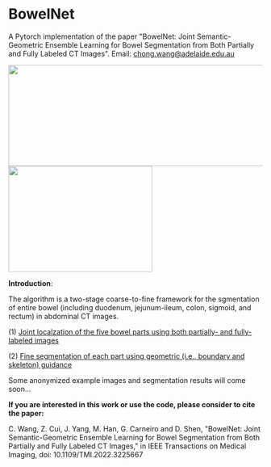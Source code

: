 # BowelNet


A Pytorch implementation of the paper "BowelNet: Joint Semantic-Geometric Ensemble Learning for Bowel Segmentation from Both Partially and Fully Labeled CT Images". Email: chong.wang@adelaide.edu.au

<img width="515" height="200" src="https://github.com/runningcw/BowelNet/blob/master/bowel_fineseg/arch/pipeline.png"/></dev>
<img width="285" height="210" src="https://github.com/runningcw/BowelNet/blob/master/bowel_fineseg/arch/segmentors.png"/></dev>


__Introduction__:

The algorithm is a two-stage coarse-to-fine framework for the sgmentation of entire bowel (including duodenum, jejunum-ileum, colon, sigmoid, and rectum) in abdominal CT images. 

(1) [Joint localzation of the five bowel parts using both partially- and fully-labeled images](https://github.com/runningcw/BowelNet/tree/master/bowel_coarseseg)

(2) [Fine segmentation of each part using geometric (i.e., boundary and skeleton) guidance](https://github.com/runningcw/BowelNet/tree/master/bowel_fineseg)


Some anonymized example images and segmentation results will come soon...

   
__If you are interested in this work or use the code, please consider to cite the paper:__

C. Wang, Z. Cui, J. Yang, M. Han, G. Carneiro and D. Shen, "BowelNet: Joint Semantic-Geometric Ensemble Learning for Bowel Segmentation from Both Partially and Fully Labeled CT Images," in IEEE Transactions on Medical Imaging, doi: 10.1109/TMI.2022.3225667
